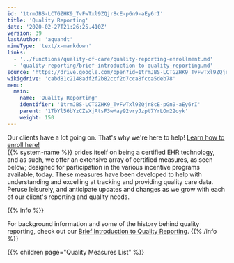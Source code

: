 ```yaml
---
id: '1trmJBS-LCTGZHK9_TvFwTxl9ZQjr8cE-pGn9-aEy6rI'
title: 'Quality Reporting'
date: '2020-02-27T21:26:25.410Z'
version: 39
lastAuthor: 'aquandt'
mimeType: 'text/x-markdown'
links:
  - '../functions/quality-of-care/quality-reporting-enrollment.md'
  - 'quality-reporting/brief-introduction-to-quality-reporting.md'
source: 'https://drive.google.com/open?id=1trmJBS-LCTGZHK9_TvFwTxl9ZQjr8cE-pGn9-aEy6rI'
wikigdrive: 'cabd81c2148adf2f2b82ccf2d7cca8fcca5deb78'
menu:
  main:
    name: 'Quality Reporting'
    identifier: '1trmJBS-LCTGZHK9_TvFwTxl9ZQjr8cE-pGn9-aEy6rI'
    parent: '1TbYl56bYzCZsXjAtsF3wMay92vryJzpt7YrLOm22oyk'
    weight: 150
---
```





Our clients have a lot going on. That's why we're here to help! [Learn how to enroll here!](../functions/quality-of-care/quality-reporting-enrollment.md)  
{{% system-name %}} prides itself on being a certified EHR technology, and as such, we offer an extensive array of certified measures, as seen below; designed for participation in the various incentive programs available, today. These measures have been developed to help with understanding and excelling at tracking and providing quality care data.  
Peruse leisurely, and anticipate updates and changes as we grow with each of our client's reporting and quality needs.



{{% info %}}

For background information and some of the history behind quality reporting, check out our [Brief Introduction to Quality Reporting](quality-reporting/brief-introduction-to-quality-reporting.md).
{{% /info %}}



{{% children page="Quality Measures List" %}}
